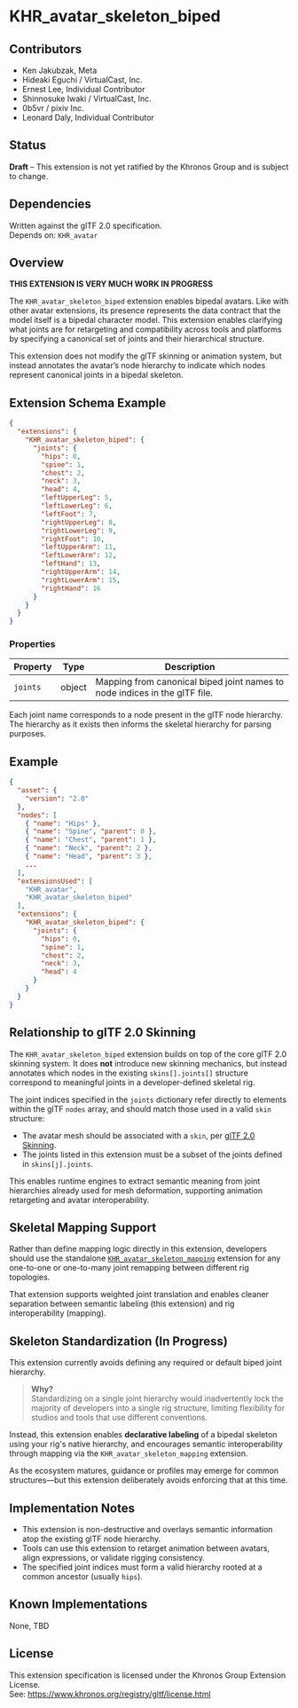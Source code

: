 # KHR_avatar_skeleton_biped

## Contributors

- Ken Jakubzak, Meta
- Hideaki Eguchi / VirtualCast, Inc.
- Ernest Lee, Individual Contributor
- Shinnosuke Iwaki / VirtualCast, Inc.
- 0b5vr / pixiv Inc.
- Leonard Daly, Individual Contributor

## Status

**Draft** – This extension is not yet ratified by the Khronos Group and is subject to change.

## Dependencies

Written against the glTF 2.0 specification.  
Depends on: `KHR_avatar`

## Overview

**THIS EXTENSION IS VERY MUCH WORK IN PROGRESS**

The `KHR_avatar_skeleton_biped` extension enables bipedal avatars. Like with other avatar extensions, its presence represents the data contract that the model itself is a bipedal character model. This extension enables clarifying what joints are for retargeting and compatibility across tools and platforms by specifying a canonical set of joints and their hierarchical structure.

This extension does not modify the glTF skinning or animation system, but instead annotates the avatar’s node hierarchy to indicate which nodes represent canonical joints in a bipedal skeleton.

## Extension Schema Example

```json
{
  "extensions": {
    "KHR_avatar_skeleton_biped": {
      "joints": {
        "hips": 0,
        "spine": 1,
        "chest": 2,
        "neck": 3,
        "head": 4,
        "leftUpperLeg": 5,
        "leftLowerLeg": 6,
        "leftFoot": 7,
        "rightUpperLeg": 8,
        "rightLowerLeg": 9,
        "rightFoot": 10,
        "leftUpperArm": 11,
        "leftLowerArm": 12,
        "leftHand": 13,
        "rightUpperArm": 14,
        "rightLowerArm": 15,
        "rightHand": 16
      }
    }
  }
}
```

### Properties

| Property        | Type              | Description                                                                 |
|----------------|-------------------|-----------------------------------------------------------------------------|
| `joints`        | object            | Mapping from canonical biped joint names to node indices in the glTF file. |

Each joint name corresponds to a node present in the glTF node hierarchy. The hierarchy as it exists then informs the skeletal hierarchy for parsing purposes.

## Example

```json
{
  "asset": {
    "version": "2.0"
  },
  "nodes": [
    { "name": "Hips" },
    { "name": "Spine", "parent": 0 },
    { "name": "Chest", "parent": 1 },
    { "name": "Neck", "parent": 2 },
    { "name": "Head", "parent": 3 },
    ...
  ],
  "extensionsUsed": [
    "KHR_avatar",
    "KHR_avatar_skeleton_biped"
  ],
  "extensions": {
    "KHR_avatar_skeleton_biped": {
      "joints": {
        "hips": 0,
        "spine": 1,
        "chest": 2,
        "neck": 3,
        "head": 4
      }
    }
  }
}
```

## Relationship to glTF 2.0 Skinning

The `KHR_avatar_skeleton_biped` extension builds on top of the core glTF 2.0 skinning system. It does **not** introduce new skinning mechanics, but instead annotates which nodes in the existing `skins[].joints[]` structure correspond to meaningful joints in a developer-defined skeletal rig.

The joint indices specified in the `joints` dictionary refer directly to elements within the glTF `nodes` array, and should match those used in a valid `skin` structure:

- The avatar mesh should be associated with a `skin`, per [glTF 2.0 Skinning](https://registry.khronos.org/glTF/specs/2.0/glTF-2.0.html#skins).
- The joints listed in this extension must be a subset of the joints defined in `skins[j].joints`.

This enables runtime engines to extract semantic meaning from joint hierarchies already used for mesh deformation, supporting animation retargeting and avatar interoperability.

## Skeletal Mapping Support

Rather than define mapping logic directly in this extension, developers should use the standalone [`KHR_avatar_skeleton_mapping`](./KHR_avatar_skeleton_mapping_README.md) extension for any one-to-one or one-to-many joint remapping between different rig topologies.

That extension supports weighted joint translation and enables cleaner separation between semantic labeling (this extension) and rig interoperability (mapping).

## Skeleton Standardization (In Progress)

This extension currently avoids defining any required or default biped joint hierarchy.

> **Why?**  
> Standardizing on a single joint hierarchy would inadvertently lock the majority of developers into a single rig structure, limiting flexibility for studios and tools that use different conventions.

Instead, this extension enables **declarative labeling** of a bipedal skeleton using your rig's native hierarchy, and encourages semantic interoperability through mapping via the `KHR_avatar_skeleton_mapping` extension.

As the ecosystem matures, guidance or profiles may emerge for common structures—but this extension deliberately avoids enforcing that at this time.

## Implementation Notes

- This extension is non-destructive and overlays semantic information atop the existing glTF node hierarchy.
- Tools can use this extension to retarget animation between avatars, align expressions, or validate rigging consistency.
- The specified joint indices must form a valid hierarchy rooted at a common ancestor (usually `hips`).

## Known Implementations
None, TBD

## License

This extension specification is licensed under the Khronos Group Extension License.  
See: https://www.khronos.org/registry/gltf/license.html
